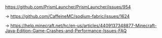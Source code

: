 https://github.com/PrismLauncher/PrismLauncher/issues/954

-> https://github.com/CaffeineMC/sodium-fabric/issues/1624

-> https://help.minecraft.net/hc/en-us/articles/4409137348877-Minecraft-Java-Edition-Game-Crashes-and-Performance-Issues-FAQ
